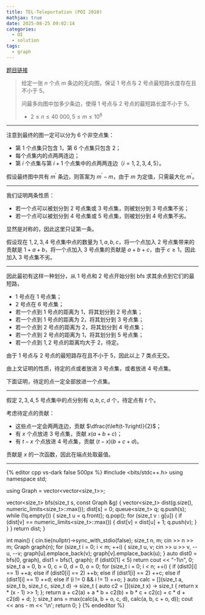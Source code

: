 ```yaml
---
title: TEL-Teleportation (POI 2010)
mathjax: true
date: 2025-08-25 09:02:14
categories:
  - OI
  - solution
tags:
  - graph
---
```


[题目链接](https://www.luogu.com.cn/problem/P3505)

> 给定一张 $n$ 个点 $m$ 条边的无向图，保证 $1$ 号点与 $2$ 号点最短路长度存在且不小于 $5$。
>
> 问最多向图中加多少条边，使得 $1$ 号点与 $2$ 号点的最短路长度不小于 $5$。
>
> + $2\leqslant n\leqslant 40\ 000,5\leqslant m\leqslant 10^{6}$

<!-- more -->

---

注意到最终的图一定可以分为 $6$ 个非空点集：

+ 第 $1$ 个点集只包含 $1$，第 $6$ 个点集只包含 $2$；
+ 每个点集内的点两两连边；
+ 第 $i$ 个点集与第 $i+1$ 个点集中的点两两连边（$i=1,2,3,4,5$）。

假设最终图中共有 $m^{\prime}$ 条边，则答案为 $m^{\prime}-m$，由于 $m$ 为定值，只需最大化 $m^{\prime}$。

---

我们证明两条性质：

+ 若一个点可以被划分到 $2$ 号点集或 $3$ 号点集，则被划分到 $3$ 号点集不劣；
+ 若一个点可以被划分到 $4$ 号点集或 $5$ 号点集，则被划分到 $4$ 号点集不劣。

显然是对称的，因此这里只证第一条。

假设现在 $1,2,3,4$ 号点集中点的数量为 $1,a,b,c$，将一个点加入 $2$ 号点集带来的贡献是 $1+a+b$，将一个点加入 $3$ 号点集的贡献是 $a+b+c$，由于 $c\geqslant 1$，因此加入 $3$ 号点集不劣。

---

因此最初有这样一种划分，从 $1$ 号点和 $2$ 号点开始分别 bfs 求其余点到它们的最短路，

+ $1$ 号点在 $1$ 号点集；
+ $2$ 号点在 $6$ 号点集；
+ 若一个点到 $1$ 号点的距离为 $1$，将其划分到 $2$ 号点集；
+ 若一个点到 $1$ 号点的距离为 $2$，将其划分到 $3$ 号点集；
+ 若一个点到 $2$ 号点的距离为 $2$，将其划分到 $4$ 号点集；
+ 若一个点到 $2$ 号点的距离为 $1$，将其划分到 $5$ 号点集；
+ 若一个点到 $1,2$ 号点的距离均大于 $2$，待定。

由于 $1$ 号点与 $2$ 号点的最短路存在且不小于 $5$，因此以上 $7$ 类点无交。

由上文证明的性质，待定的点或者放进 $3$ 号点集，或者放进 $4$ 号点集。

下面证明，待定的点一定全部放进一个点集。

---

假定 $2,3,4,5$ 号点集中的点分别有 $a,b,c,d$ 个，待定点有 $t$ 个。

考虑待定点的贡献：

+ 这些点一定会两两连边，贡献 $\dfrac{t\left(t-1\right)}{2}$；
+ 有 $x$ 个点放进 $3$ 号点集，贡献 $x\left(a+b+c\right)$；
+ 有 $t-x$ 个点放进 $4$ 号点集，贡献 $\left(t-x\right)\left(b+c+d\right)$。

贡献是 $x$ 的一次函数，因此在端点处取最值。

---

{% editor cpp vs-dark false 500px %}
#include <bits/stdc++.h>
using namespace std;

using Graph = vector<vector<size_t>>;

vector<size_t> bfs(size_t s, const Graph &g) {
  vector<size_t> dist(g.size(), numeric_limits<size_t>::max());
  dist[s] = 0;
  queue<size_t> q;
  q.push(s);
  while (!q.empty()) {
    size_t u = q.front();
    q.pop();
    for (size_t v : g[u]) {
      if (dist[v] == numeric_limits<size_t>::max()) {
        dist[v] = dist[u] + 1;
        q.push(v);
      }
    }
  }
  return dist;
}

int main() {
  cin.tie(nullptr)->sync_with_stdio(false);
  size_t n, m;
  cin >> n >> m;
  Graph graph(n);
  for (size_t i = 0; i < m; ++i) {
    size_t u, v;
    cin >> u >> v, --u, --v;
    graph[u].emplace_back(v);
    graph[v].emplace_back(u);
  }
  auto dist0 = bfs(0, graph), dist1 = bfs(1, graph);
  if (dist0[1] < 5)
    return cout << "-1\n", 0;
  size_t a = 0, b = 0, c = 0, d = 0, o = 0;
  for (size_t i = 0; i < n; ++i) {
    if (dist0[i] == 1)
      ++a;
    else if (dist0[i] == 2)
      ++b;
    else if (dist1[i] == 2)
      ++c;
    else if (dist1[i] == 1)
      ++d;
    else if (i != 0 && i != 1)
      ++o;
  }
  auto calc = [](size_t a, size_t b, size_t c, size_t d) -> size_t {
    auto c2 = [](size_t x) -> size_t { return x * (x - 1) >> 1; };
    return a + c2(a) + a * b + c2(b) + b * c + c2(c) + c * d + c2(d) + d;
  };
  size_t ans = max(calc(a, b + o, c, d), calc(a, b, c + o, d));
  cout << ans - m << '\n';
  return 0;
}
{% endeditor %}